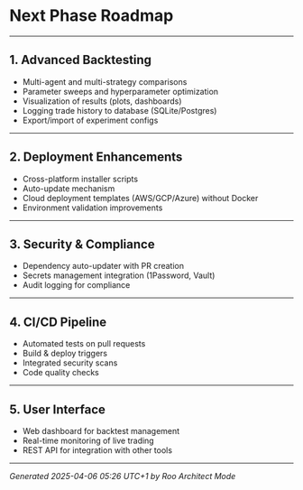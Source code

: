 # Next Phase Roadmap

---

## 1. Advanced Backtesting

- Multi-agent and multi-strategy comparisons
- Parameter sweeps and hyperparameter optimization
- Visualization of results (plots, dashboards)
- Logging trade history to database (SQLite/Postgres)
- Export/import of experiment configs

---

## 2. Deployment Enhancements

- Cross-platform installer scripts
- Auto-update mechanism
- Cloud deployment templates (AWS/GCP/Azure) without Docker
- Environment validation improvements

---

## 3. Security & Compliance

- Dependency auto-updater with PR creation
- Secrets management integration (1Password, Vault)
- Audit logging for compliance

---

## 4. CI/CD Pipeline

- Automated tests on pull requests
- Build & deploy triggers
- Integrated security scans
- Code quality checks

---

## 5. User Interface

- Web dashboard for backtest management
- Real-time monitoring of live trading
- REST API for integration with other tools

---

*Generated 2025-04-06 05:26 UTC+1 by Roo Architect Mode*
